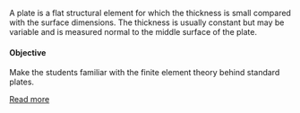 A plate is a flat structural element for which the thickness is small compared with the surface dimensions. The thickness is usually constant but may be variable and is measured normal to the middle surface of the plate.

#### Objective

Make the students familiar with the finite element theory behind standard plates.


[Read more](http://bsa-iiith.vlabs.ac.in/exp6/Exp-6%20Plates.pdf)


